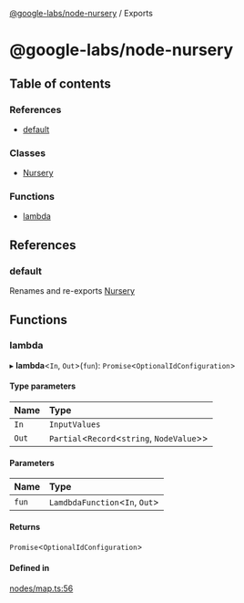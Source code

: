 [@google-labs/node-nursery](README.md) / Exports

# @google-labs/node-nursery

## Table of contents

### References

- [default](modules.md#default)

### Classes

- [Nursery](classes/Nursery.md)

### Functions

- [lambda](modules.md#lambda)

## References

### default

Renames and re-exports [Nursery](classes/Nursery.md)

## Functions

### lambda

▸ **lambda**<`In`, `Out`\>(`fun`): `Promise`<`OptionalIdConfiguration`\>

#### Type parameters

| Name | Type |
| :------ | :------ |
| `In` | `InputValues` |
| `Out` | `Partial`<`Record`<`string`, `NodeValue`\>\> |

#### Parameters

| Name | Type |
| :------ | :------ |
| `fun` | `LamdbdaFunction`<`In`, `Out`\> |

#### Returns

`Promise`<`OptionalIdConfiguration`\>

#### Defined in

[nodes/map.ts:56](https://github.com/Chizobaonorh/labs-prototypes/blob/220f97e/seeds/node-nursery/src/nodes/map.ts#L56)

